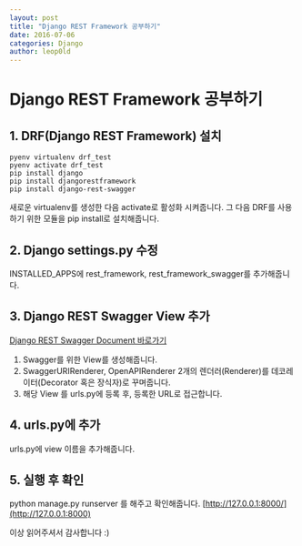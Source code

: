 ```yaml
---
layout: post
title: "Django REST Framework 공부하기"
date: 2016-07-06
categories: Django
author: leop0ld
---
```


# Django REST Framework 공부하기

## 1. DRF(Django REST Framework) 설치

```shell
pyenv virtualenv drf_test
pyenv activate drf_test
pip install django
pip install djangorestframework
pip install django-rest-swagger
```

새로운 virtualenv를 생성한 다음 activate로 활성화 시켜줍니다.
그 다음 DRF를 사용하기 위한 모듈을 pip install로 설치해줍니다.

## 2. Django settings.py 수정

INSTALLED_APPS에 rest_framework, rest_framework_swagger를 추가해줍니다.

## 3. Django REST Swagger View 추가

[Django REST Swagger Document 바로가기](http://marcgibbons.github.io/django-rest-swagger/)

1. Swagger를 위한 View를 생성해줍니다.
2. SwaggerURIRenderer, OpenAPIRenderer 2개의 렌더러(Renderer)를 데코레이터(Decorator 혹은 장식자)로 꾸며줍니다.
3. 해당 View 를 urls.py에 등록 후, 등록한 URL로 접근합니다.

## 4. urls.py에 추가

urls.py에 view 이름을 추가해줍니다.

## 5. 실행 후 확인

python manage.py runserver 를 해주고 확인해줍니다.
[http://127.0.0.1:8000/](http://127.0.0.1:8000)

이상 읽어주셔서 감사합니다 :)
